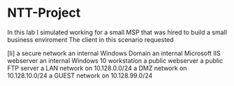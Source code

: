 # NTT-Project


In this lab I simulated working for a small MSP that was hired to build a small business enviroment
The client in this scenario requested

   [li] a secure network
    an internal Windows Domain
    an internal Microsoft IIS webserver
    an internal Windows 10 workstation
    a public webserver
    a public FTP server
    a LAN network on 10.128.0.0/24
    a DMZ network on 10.128.10.0/24
    a GUEST network on 10.128.99.0/24
